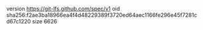 version https://git-lfs.github.com/spec/v1
oid sha256:f2ae3ba18966ea4f4d48229389f3720ed64aec1166fe296e45f7281cd67c1220
size 6626
